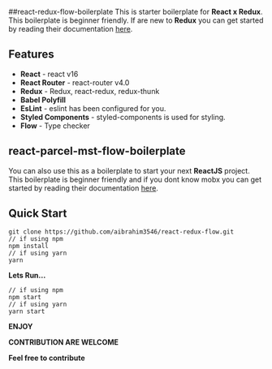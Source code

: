 ##react-redux-flow-boilerplate
This is starter boilerplate for **React x Redux**. This boilerplate is beginner friendly. If are new to **Redux** you can get started by reading their documentation [here](https://redux.js.org/basics/usage-with-react).

## Features
* **React** - react v16
* **React Router** - react-router v4.0
* **Redux** - Redux, react-redux, redux-thunk
* **Babel Polyfill**
* **EsLint** - eslint has been configured for you.
* **Styled Components** - styled-components is used for styling.
* **Flow** - Type checker

## react-parcel-mst-flow-boilerplate
You can also use this as a boilerplate to start your next **ReactJS** project. This boilerplate is beginner friendly and if you dont know mobx you can get started by reading their documentation [here](https://mobx.js.org/intro/overview.html).

## Quick Start
```
git clone https://github.com/aibrahim3546/react-redux-flow.git
// if using npm
npm install
// if using yarn
yarn
```

**Lets Run...**
```
// if using npm
npm start
// if using yarn
yarn start
```

**ENJOY**

**CONTRIBUTION ARE WELCOME**

**Feel free to contribute**

